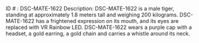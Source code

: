 ID # : DSC-MATE-1622
Description: DSC-MATE-1622 is a male tiger, standing at approximately 1.8 meters tall and weighing 200 kilograms. DSC-MATE-1622 has a frightened expression on its mouth, and its eyes are replaced with VR Rainbow LED. DSC-MATE-1622 wears a purple cap with a headset, a gold earring, a gold chain and carries a whistle around its neck.